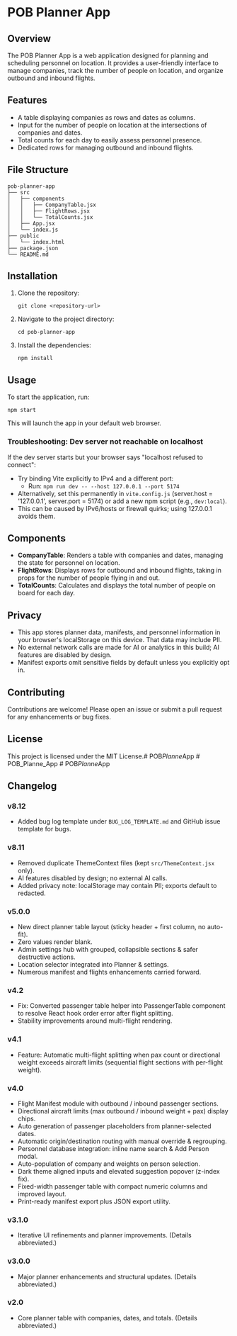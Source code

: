 # POB Planner App

## Overview
The POB Planner App is a web application designed for planning and scheduling personnel on location. It provides a user-friendly interface to manage companies, track the number of people on location, and organize outbound and inbound flights.

## Features
- A table displaying companies as rows and dates as columns.
- Input for the number of people on location at the intersections of companies and dates.
- Total counts for each day to easily assess personnel presence.
- Dedicated rows for managing outbound and inbound flights.

## File Structure
```
pob-planner-app
├── src
│   ├── components
│   │   ├── CompanyTable.jsx
│   │   ├── FlightRows.jsx
│   │   └── TotalCounts.jsx
│   ├── App.jsx
│   └── index.js
├── public
│   └── index.html
├── package.json
└── README.md
```

## Installation
1. Clone the repository:
   ```
   git clone <repository-url>
   ```
2. Navigate to the project directory:
   ```
   cd pob-planner-app
   ```
3. Install the dependencies:
   ```
   npm install
   ```

## Usage
To start the application, run:
```
npm start
```
This will launch the app in your default web browser.

### Troubleshooting: Dev server not reachable on localhost

If the dev server starts but your browser says "localhost refused to connect":

- Try binding Vite explicitly to IPv4 and a different port:
   - Run: `npm run dev -- --host 127.0.0.1 --port 5174`
- Alternatively, set this permanently in `vite.config.js` (server.host = '127.0.0.1', server.port = 5174) or add a new npm script (e.g., `dev:local`).
- This can be caused by IPv6/hosts or firewall quirks; using 127.0.0.1 avoids them.

## Components
- **CompanyTable**: Renders a table with companies and dates, managing the state for personnel on location.
- **FlightRows**: Displays rows for outbound and inbound flights, taking in props for the number of people flying in and out.
- **TotalCounts**: Calculates and displays the total number of people on board for each day.

## Privacy
- This app stores planner data, manifests, and personnel information in your browser's localStorage on this device. That data may include PII.
- No external network calls are made for AI or analytics in this build; AI features are disabled by design.
- Manifest exports omit sensitive fields by default unless you explicitly opt in.

## Contributing
Contributions are welcome! Please open an issue or submit a pull request for any enhancements or bug fixes.

## License
This project is licensed under the MIT License.#   P O B _ P l a n n e _ A p p 
 
 # POB_Planne_App
#   P O B _ P l a n n e _ A p p 
 
## Changelog

### v8.12
- Added bug log template under `BUG_LOG_TEMPLATE.md` and GitHub issue template for bugs.

### v8.11
- Removed duplicate ThemeContext files (kept `src/ThemeContext.jsx` only).
- AI features disabled by design; no external AI calls.
- Added privacy note: localStorage may contain PII; exports default to redacted.

### v5.0.0
- New direct planner table layout (sticky header + first column, no auto-fit).
- Zero values render blank.
- Admin settings hub with grouped, collapsible sections & safer destructive actions.
- Location selector integrated into Planner & settings.
- Numerous manifest and flights enhancements carried forward.

### v4.2
- Fix: Converted passenger table helper into PassengerTable component to resolve React hook order error after flight splitting.
- Stability improvements around multi-flight rendering.

### v4.1
- Feature: Automatic multi-flight splitting when pax count or directional weight exceeds aircraft limits (sequential flight sections with per-flight weight).

### v4.0
- Flight Manifest module with outbound / inbound passenger sections.
- Directional aircraft limits (max outbound / inbound weight + pax) display chips.
- Auto generation of passenger placeholders from planner-selected dates.
- Automatic origin/destination routing with manual override & regrouping.
- Personnel database integration: inline name search & Add Person modal.
- Auto-population of company and weights on person selection.
- Dark theme aligned inputs and elevated suggestion popover (z-index fix).
- Fixed-width passenger table with compact numeric columns and improved layout.
- Print-ready manifest export plus JSON export utility.

### v3.1.0
- Iterative UI refinements and planner improvements. (Details abbreviated.)

### v3.0.0
- Major planner enhancements and structural updates. (Details abbreviated.)

### v2.0
- Core planner table with companies, dates, and totals. (Details abbreviated.)

 